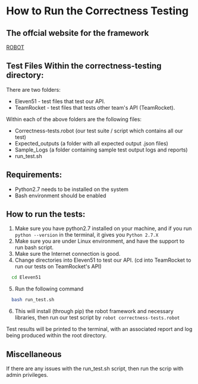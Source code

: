 # How to Run the Correctness Testing
## The offcial website for the framework
[ROBOT](http://robotframework.org/)

## Test Files Within the correctness-testing directory:
There are two folders: 
* Eleven51 - test files that test our API.
* TeamRocket - test files that tests other team's API (TeamRocket).

Within each of the above folders are the following files:
* Correctness-tests.robot (our test suite / script which contains all our test)
* Expected_outputs (a folder with all expected output .json files)
* Sample_Logs (a folder containing sample test output logs and reports)
* run_test.sh

##  Requirements:
* Python2.7 needs to be installed on the system
* Bash environment should be enabled

## How to run the tests:
1. Make sure you have python2.7 installed on your machine, and
if you run `python --version` in the terminal, it gives you
`Python 2.7.X`
2. Make sure you are under Linux environment, and have the support to run bash script.
3. Make sure the Internet connection is good.
4. Change directories into Eleven51 to test our API. (cd into TeamRocket to run our tests on TeamRocket's API)
```bash
  cd Eleven51
```
5. Run the following command
```bash
  bash run_test.sh
```
6. This will install (through pip) the robot framework and necessary libraries, then run our test script by `robot correctness-tests.robot`

Test results will be printed to the terminal, with an associated report and log being produced within the root directory. 
## Miscellaneous
If there are any issues with the run_test.sh script, then run the scrip with admin privileges.
